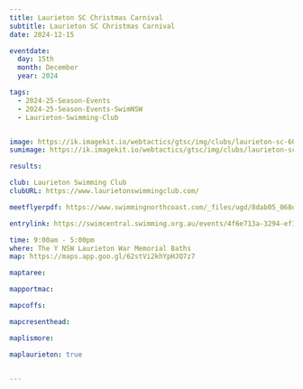```yaml
---
title: Laurieton SC Christmas Carnival
subtitle: Laurieton SC Christmas Carnival
date: 2024-12-15

eventdate:
  day: 15th
  month: December
  year: 2024

tags:
  - 2024-25-Season-Events
  - 2024-25-Season-Events-SwimNSW
  - Laurieton-Swimming-Club


image: https://ik.imagekit.io/webtactics/gtsc/img/clubs/laurieton-sc-600x400.jpg
sumimage: https://ik.imagekit.io/webtactics/gtsc/img/clubs/laurieton-sc-400x600.jpg

results: 

club: Laurieton Swimming Club
clubURL: https://www.laurietonswimmingclub.com/

meetflyerpdf: https://www.swimmingnorthcoast.com/_files/ugd/8dab05_068dab087119484088ecf5684c56c5f2.pdf

entrylink: https://swimcentral.swimming.org.au/events/4f6e713a-3294-ef11-8a69-002248978584/nominations

time: 9:00am - 5:00pm
where: The Y NSW Laurieton War Memorial Baths
map: https://maps.app.goo.gl/62stVi2khYpHJQ7z7

maptaree:

mapportmac:

mapcoffs:

mapcresenthead:

maplismore: 

maplaurieton: true


---
```



